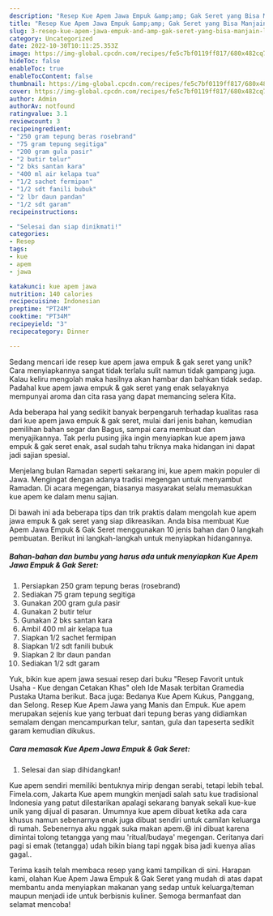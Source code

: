 ```yaml
---
description: "Resep Kue Apem Jawa Empuk &amp;amp; Gak Seret yang Bisa Manjain Lidah"
title: "Resep Kue Apem Jawa Empuk &amp;amp; Gak Seret yang Bisa Manjain Lidah"
slug: 3-resep-kue-apem-jawa-empuk-and-amp-gak-seret-yang-bisa-manjain-lidah
category: Uncategorized
date: 2022-10-30T10:11:25.353Z
image: https://img-global.cpcdn.com/recipes/fe5c7bf0119ff817/680x482cq70/kue-apem-jawa-empuk-gak-seret-foto-resep-utama.jpg
hideToc: false
enableToc: true
enableTocContent: false
thumbnail: https://img-global.cpcdn.com/recipes/fe5c7bf0119ff817/680x482cq70/kue-apem-jawa-empuk-gak-seret-foto-resep-utama.jpg
cover: https://img-global.cpcdn.com/recipes/fe5c7bf0119ff817/680x482cq70/kue-apem-jawa-empuk-gak-seret-foto-resep-utama.jpg
author: Admin
authorAv: notfound
ratingvalue: 3.1
reviewcount: 3
recipeingredient:
- "250 gram tepung beras rosebrand"
- "75 gram tepung segitiga"
- "200 gram gula pasir"
- "2 butir telur"
- "2 bks santan kara"
- "400 ml air kelapa tua"
- "1/2 sachet fermipan"
- "1/2 sdt fanili bubuk"
- "2 lbr daun pandan"
- "1/2 sdt garam"
recipeinstructions:

- "Selesai dan siap dinikmati!"
categories:
- Resep
tags:
- kue
- apem
- jawa

katakunci: kue apem jawa 
nutrition: 140 calories
recipecuisine: Indonesian
preptime: "PT24M"
cooktime: "PT34M"
recipeyield: "3"
recipecategory: Dinner

---
```





Sedang mencari ide resep kue apem jawa empuk &amp; gak seret yang unik? Cara menyiapkannya sangat tidak terlalu sulit namun tidak gampang juga. Kalau keliru mengolah maka hasilnya akan hambar dan bahkan tidak sedap. Padahal kue apem jawa empuk &amp; gak seret yang enak selayaknya mempunyai aroma dan cita rasa yang dapat memancing selera Kita.





Ada beberapa hal yang sedikit banyak berpengaruh terhadap kualitas rasa dari kue apem jawa empuk &amp; gak seret, mulai dari jenis bahan, kemudian pemilihan bahan segar dan Bagus, sampai cara membuat dan menyajikannya. Tak perlu pusing jika ingin menyiapkan kue apem jawa empuk &amp; gak seret enak,      asal sudah tahu triknya maka hidangan ini dapat jadi sajian spesial.














Menjelang bulan Ramadan seperti sekarang ini, kue apem makin populer di Jawa. Mengingat dengan adanya tradisi megengan untuk menyambut Ramadan. Di acara megengan, biasanya masyarakat selalu memasukkan kue apem ke dalam menu sajian.






Di bawah ini ada beberapa tips dan trik praktis dalam mengolah kue apem jawa empuk &amp; gak seret yang siap dikreasikan. Anda bisa membuat Kue Apem Jawa Empuk &amp; Gak Seret menggunakan 10 jenis bahan dan 0 langkah pembuatan. Berikut ini langkah-langkah untuk menyiapkan hidangannya.

<!--inarticleads1-->

##### Bahan-bahan dan bumbu yang harus ada untuk menyiapkan Kue Apem Jawa Empuk &amp; Gak Seret:

1. Persiapkan 250 gram tepung beras (rosebrand)
1. Sediakan 75 gram tepung segitiga
1. Gunakan 200 gram gula pasir
1. Gunakan 2 butir telur
1. Gunakan 2 bks santan kara
1. Ambil 400 ml air kelapa tua
1. Siapkan 1/2 sachet fermipan
1. Siapkan 1/2 sdt fanili bubuk
1. Siapkan 2 lbr daun pandan
1. Sediakan 1/2 sdt garam


Yuk, bikin kue apem jawa sesuai resep dari buku &#34;Resep Favorit untuk Usaha - Kue dengan Cetakan Khas&#34; oleh Ide Masak terbitan Gramedia Pustaka Utama berikut. Baca juga: Bedanya Kue Apem Kukus, Panggang, dan Selong. Resep Kue Apem Jawa yang Manis dan Empuk. Kue apem merupakan sejenis kue yang terbuat dari tepung beras yang didiamkan semalam dengan mencampurkan telur, santan, gula dan tapeserta sedikit garam kemudian dikukus. 

<!--inarticleads2-->

##### Cara memasak Kue Apem Jawa Empuk &amp; Gak Seret:


1. Selesai dan siap dihidangkan!

Kue apem sendiri memiliki bentuknya mirip dengan serabi, tetapi lebih tebal. Fimela.com, Jakarta Kue apem mungkin menjadi salah satu kue tradisional Indonesia yang patut dilestarikan apalagi sekarang banyak sekali kue-kue unik yang dijual di pasaran. Umumnya kue apem dibuat ketika ada cara khusus namun sebenarnya enak juga dibuat sendiri untuk camilan keluarga di rumah. Sebenernya aku nggak suka makan apem.😆 ini dibuat karena dimintai tolong tetangga yang mau &#39;ritual/budaya&#39; megengan. Ceritanya dari pagi si emak (tetangga) udah bikin biang tapi nggak bisa jadi kuenya alias gagal.. 

Terima kasih telah membaca resep yang kami tampilkan di sini. Harapan kami, olahan Kue Apem Jawa Empuk &amp; Gak Seret yang mudah di atas dapat membantu anda menyiapkan makanan yang sedap untuk keluarga/teman maupun menjadi ide untuk berbisnis kuliner. Semoga bermanfaat dan selamat mencoba!
